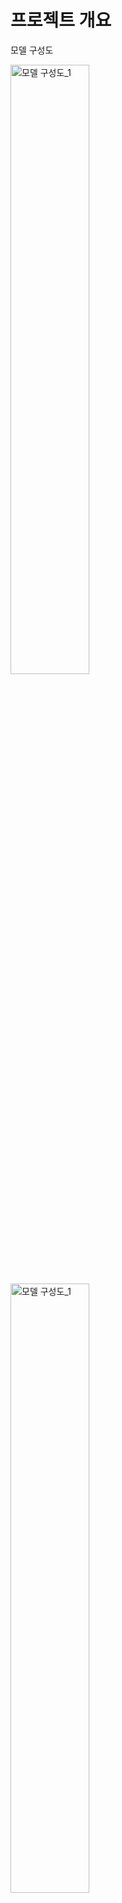 # 프로젝트 개요

모델 구성도


<img src=https://github.com/jyjnote/Zigzag-/assets/144209498/c1e5f133-e198-425a-a7e5-48c5978d93af style="width: 50%; height: auto;" alt="모델 구성도_1">


<img src="https://github.com/jyjnote/Zigzag-/assets/144209498/ab4fa751-9f73-4427-afc3-89844a890d94" style="width: 50%; height: auto;" alt="모델 구성도_1">







7개 중 가장 강한 기준을 설정 ,키 , 몸무게, 핏 등등

|태성|
1. 감성분석 모델 새로운 리뷰 들어오고 긍정인가 부정인가 어떤 부분에서 긍정인가? 부정인가?
    아이템에 각 유저들의 리뷰 
    긍부 판단할때 옥직 리뷰 텍스트만 기반, 별점...       

|재연|
2. 소비가 개인의 정보사항 들어가서 젤 유사한 리뷰들만 추출 리뷰들 가운데 요약 혹은 긍정부정 판단 
    DB 연결끝
    
    리뷰데이터가 들어가면 문맥을 파악해 해당 키워드 요소가 긍정인가 부정인가 모든 모델 통
    
     
    1 긍정과 부정 리뷰를 분리 시키고 
    2 사용자 정보가 들어오면 각각 긍정리뷰랑 부정리뷰 사용자랑 맞는 요소를 리뷰들을 매칭
    3 그 리뷰들한에서 진행
    
|도훈|
3. 키워드 뽑아내기 왜 장점인가 왜 부정인가?
